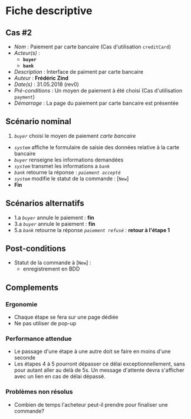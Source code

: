 # Fiche descriptive

## Cas \#2

* _Nom_ : Paiement par carte bancaire (Cas d'utilisation `creditCard`)
* _Acteur(s)_ :
    - **`buyer`**
    - **`bank`**
* _Description_ : Interface de paiment par carte bancaire
* _Auteur_ : **Frédéric Zind**
* _Date(s)_ : 31.05.2018 (rev0)
* _Pré-conditions_ : Un moyen de paiement à été choisi (Cas d'utilisation `payment`)
* _Démarrage_ : La page du paiement par carte bancaire est présentée

## Scénario nominal
1. _`buyer`_ choisi le moyen de paiement _carte bancaire_
* _`system`_ affiche le formulaire de saisie des données relative à la carte bancaire
* _`buyer`_ renseigne les informations demandées
* _`system`_ transmet les informations a _`bank`_
* _`bank`_ retourne la réponse : _`paiement accepté`_
* _`system`_ modifie le statut de la commande : [`New`]
* **Fin**

## Scénarios alternatifs
* 1.a _`buyer`_ annule le paiement : **fin**
* 3.a _`buyer`_ annule le paiement : **fin**
* 5.a _`bank`_ retourne la réponse _`paiement refusé`_ : **retour à l'étape 1**

## Post-conditions
* Statut de la commande à [`New`] :
    - enregistrement en BDD

## Complements

### Ergonomie
* Chaque étape se fera sur une page dédiée
* Ne pas utiliser de pop-up

### Performance attendue
* Le passage d'une étape à une autre doit se faire en moins d'une seconde
* Les étapes 4 à 5 pourront dépasser ce délai exceptionnellement, sans pour autant aller au delà de 5s. Un message d'attente devra s'afficher avec un lien en cas de délai dépassé.

### Problèmes non résolus
* Combien de temps l'acheteur peut-il prendre pour finaliser une commande?
